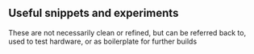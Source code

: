 ## Useful snippets and experiments 

These are not necessarily clean or refined, but can be referred back to, used to test hardware, or as boilerplate for further builds
